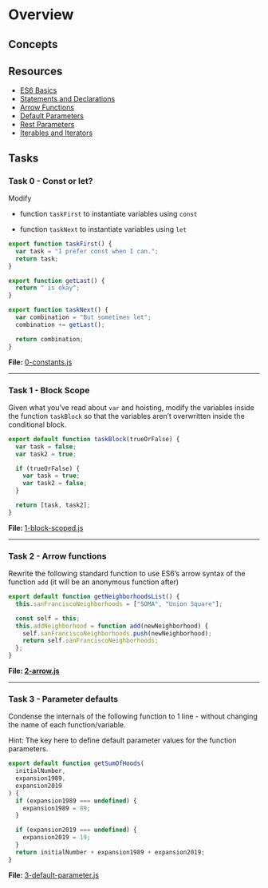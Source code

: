 <h1> Overview </h1>

<h2> Concepts </h2>

<h2> Resources </h2>

- [ES6 Basics](https://www.w3schools.com/js/js_es6.asp)
- [Statements and Declarations](https://developer.mozilla.org/en-US/docs/Web/JavaScript/Reference/Statements)
- [Arrow Functions](https://developer.mozilla.org/en-US/docs/Web/JavaScript/Reference/Functions/Arrow_functions)
- [Default Parameters](https://developer.mozilla.org/en-US/docs/Web/JavaScript/Reference/Functions/Default_parameters)
- [Rest Parameters](https://developer.mozilla.org/en-US/docs/Web/JavaScript/Reference/Functions/rest_parameters)
- [Iterables and Iterators](https://towardsdatascience.com/javascript-es6-iterables-and-iterators-de18b54f4d4)

<h2> Tasks </h2>

<h3>Task 0 - Const or let? </h3>

Modify

- function `taskFirst` to instantiate variables using `const`

- function `taskNext` to instantiate variables using `let`

```javascript
export function taskFirst() {
  var task = "I prefer const when I can.";
  return task;
}

export function getLast() {
  return " is okay";
}

export function taskNext() {
  var combination = "But sometimes let";
  combination += getLast();

  return combination;
}
```

<b>File:</b> [0-constants.js](https://github.com/m-aishah/alx-backend-javascript/blob/main/0x00-ES6_basic/0-constants.js)

---

<h3> Task 1 - Block Scope </h3>

Given what you’ve read about `var` and hoisting, modify the variables inside the function `taskBlock` so that the variables aren’t overwritten inside the conditional block.

```javascript
export default function taskBlock(trueOrFalse) {
  var task = false;
  var task2 = true;

  if (trueOrFalse) {
    var task = true;
    var task2 = false;
  }

  return [task, task2];
}
```

<b>File: </b> [1-block-scoped.js](https://github.com/m-aishah/alx-backend-javascript/blob/main/0x00-ES6_basic/1-block-scoped.js)

---

<h3> Task 2 - Arrow functions</h3>

Rewrite the following standard function to use ES6’s arrow syntax of the function `add` (it will be an anonymous function after)

```javascript
export default function getNeighborhoodsList() {
  this.sanFranciscoNeighborhoods = ["SOMA", "Union Square"];

  const self = this;
  this.addNeighborhood = function add(newNeighborhood) {
    self.sanFranciscoNeighborhoods.push(newNeighborhood);
    return self.sanFranciscoNeighborhoods;
  };
}
```

<b>File: [2-arrow.js](https://github.com/m-aishah/alx-backend-javascript/blob/main/0x00-ES6_basic/2-arrow.js) </b>

---

<h3>Task 3 - Parameter defaults</h3>

Condense the internals of the following function to 1 line - without changing the name of each function/variable.

Hint: The key here to define default parameter values for the function parameters.

```javascript
export default function getSumOfHoods(
  initialNumber,
  expansion1989,
  expansion2019
) {
  if (expansion1989 === undefined) {
    expansion1989 = 89;
  }

  if (expansion2019 === undefined) {
    expansion2019 = 19;
  }
  return initialNumber + expansion1989 + expansion2019;
}
```

<b>File: </b>[3-default-parameter.js](https://github.com/m-aishah/alx-backend-javascript/blob/main/0x00-ES6_basic/3-default-parameter.js)
